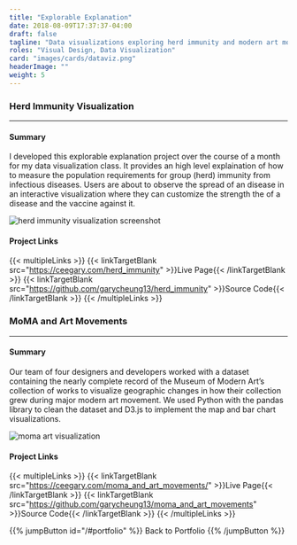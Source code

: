 ```yaml
---
title: "Explorable Explanation"
date: 2018-08-09T17:37:37-04:00
draft: false
tagline: "Data visualizations exploring herd immunity and modern art movements."
roles: "Visual Design, Data Visualization"
card: "images/cards/dataviz.png"
headerImage: ""
weight: 5
---
```


### Herd Immunity Visualization
---
#### Summary
I developed this explorable explanation project over the course of a month for my data visualization class. It provides an high level explaination of how to measure the population requirements for group (herd) immunity from infectious diseases. Users are about to observe the spread of an disease in an interactive visualization where they can customize the strength the of a disease and the vaccine against it.

![herd immunity visualization screenshot](/images/project-assets/viz-herd.png)

#### Project Links

{{< multipleLinks >}}
    {{< linkTargetBlank src="https://ceegary.com/herd_immunity" >}}Live Page{{< /linkTargetBlank >}}
    {{< linkTargetBlank src="https://github.com/garycheung13/herd_immunity" >}}Source Code{{< /linkTargetBlank >}}
{{< /multipleLinks >}}


### MoMA and Art Movements
---
#### Summary
Our team of four designers and developers worked with a dataset containing the nearly complete record of the Museum of Modern Art’s collection of works to visualize geographic changes in how their collection grew during major modern art movement. We used Python with the pandas library to clean the dataset and D3.js to implement the map and bar chart visualizations.

![moma art visualization](/images/project-assets/viz-moma.png)

#### Project Links
{{< multipleLinks >}}
    {{< linkTargetBlank src="https://ceegary.com/moma_and_art_movements/" >}}Live Page{{< /linkTargetBlank >}}
    {{< linkTargetBlank src="https://github.com/garycheung13/moma_and_art_movements" >}}Source Code{{< /linkTargetBlank >}}
{{< /multipleLinks >}}

{{% jumpButton id="/#portfolio" %}} Back to Portfolio {{% /jumpButton %}}
